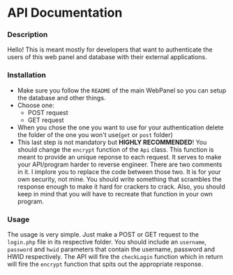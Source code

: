 # API Documentation
### Description
Hello! This is meant mostly for developers that want to authenticate the users of this web panel and database with their external applications.

### Installation
- Make sure you follow the `README` of the main WebPanel so you can setup the database and other things.
- Choose one:
  - POST request
  - GET request
- When you chose the one you want to use for your authentication delete the folder of the one you won't use(`get` or `post` folder)
- This last step is not mandatory but **HIGHLY RECOMMENDED**! You should change the `encrypt` function of the `Api` class. This function is meant to provide an unique reponse to each request. It serves to make your API/program harder to reverse engineer. There are two comments in it. I implore you to replace the code between those two. It is for your own security, not mine. You should write something that scrambles the response enough to make it hard for crackers to crack. Also, you should keep in mind that you will have to recreate that function in your own program.

### Usage
The usage is very simple. Just make a POST or GET request to the `login.php` file in its respective folder. You should include an `username`, `password` and `hwid` parameters that contain the username, password and HWID respectively. The API will fire the `checkLogin` function which in return will fire the `encrypt` function that spits out the appropriate response.
